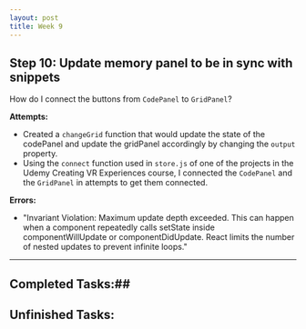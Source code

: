 ```yaml
---
layout: post
title: Week 9
---
```


## Step 10: Update memory panel to be in sync with snippets ##
How do I connect the buttons from `CodePanel` to `GridPanel`?

**Attempts:**
- Created a `changeGrid` function that would update the state of the codePanel and update the gridPanel accordingly by changing the `output` property. 
- Using the `connect` function used in `store.js` of one of the projects in the Udemy Creating VR Experiences course, I connected the `CodePanel` and the `GridPanel` in attempts to get them connected. 

**Errors:**
- "Invariant Violation: Maximum update depth exceeded. This can happen when a component repeatedly calls setState inside componentWillUpdate or componentDidUpdate. React limits the number of nested updates to prevent infinite loops."

*****

## Completed Tasks:##

## Unfinished Tasks: ##
